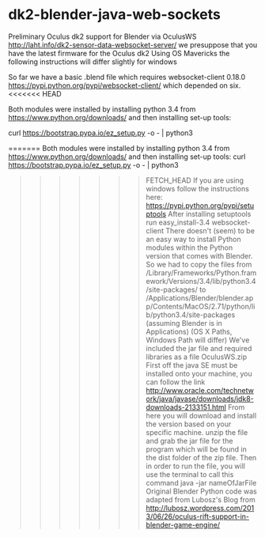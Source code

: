 dk2-blender-java-web-sockets
============================

Preliminary Oculus dk2 support for Blender via OculusWS http://laht.info/dk2-sensor-data-websocket-server/
we presuppose that you have the latest firmware for the Oculus dk2
Using OS Mavericks the following instructions will differ slightly for windows

So far we have a basic .blend file which requires websocket-client 0.18.0 https://pypi.python.org/pypi/websocket-client/
which depended on six.
<<<<<<< HEAD

Both modules were installed by installing python 3.4 from https://www.python.org/downloads/ and then installing set-up tools: 

curl https://bootstrap.pypa.io/ez_setup.py -o - | python3

=======
Both modules were installed by installing python 3.4 from https://www.python.org/downloads/ and then installing set-up tools: 
curl https://bootstrap.pypa.io/ez_setup.py -o - | python3
>>>>>>> FETCH_HEAD
If you are using windows follow the instructions here:
https://pypi.python.org/pypi/setuptools
After installing setuptools run
easy_install-3.4 websocket-client 
There doesn't (seem) to be an easy way to install Python modules within the Python version that comes with Blender. So we had to copy the files from 
/Library/Frameworks/Python.framework/Versions/3.4/lib/python3.4/site-packages/ 
to 
/Applications/Blender/blender.app/Contents/MacOS/2.71/python/lib/python3.4/site-packages (assuming Blender is in Applications)
(OS X Paths, Windows Path will differ)
We've included the jar file and required libraries as a file OculusWS.zip
First off the java SE must be installed onto your machine, you can follow the link http://www.oracle.com/technetwork/java/javase/downloads/jdk8-downloads-2133151.html
From here you will download and install the version based on your specific machine.
unzip the file and grab the jar file for the program which will be found in the dist folder of the zip file.
Then in order to run the file, you will use the terminal to call this command java -jar nameOfJarFile
Original Blender Python code was adapted from Lubosz's Blog from http://lubosz.wordpress.com/2013/06/26/oculus-rift-support-in-blender-game-engine/ 

